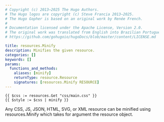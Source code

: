 ```yaml
---
# Copyright (c) 2013–2025 The Hugo Authors.
# The Hugo logos are copyright (c) Steve Francia 2013–2025.
# The Hugo Gopher is based on an original work by Renée French.
#
# Documentation licensed under the Apache License, Version 2.0.
# The original work was translated from English into Brazilian Portuguese.
# https://github.com/gohugoio/hugoDocs/blob/master/content/LICENSE.md

title: resources.Minify
description: Minifies the given resource.
categories: []
keywords: []
params:
  functions_and_methods:
    aliases: [minify]
    returnType: resource.Resource
    signatures: [resources.Minify RESOURCE]
---
```


```go-html-template
{{ $css := resources.Get "css/main.css" }}
{{ $style := $css | minify }}
```

Any CSS, JS, JSON, HTML, SVG, or XML resource can be minified using resources.Minify which takes for argument the resource object.
